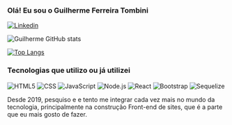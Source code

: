 ### Olá! Eu sou o Guilherme Ferreira Tombini 

[![Linkedin](https://img.shields.io/badge/LinkedIn-0077B5?style=for-the-badge&logo=linkedin&logoColor=white)](https://www.linkedin.com/in/guilherme-ferreira-tombini-593015247/)

![Guilherme GitHub stats](https://github-readme-stats.vercel.app/api?username=Guilherme-Ferreira-Tombini&show_icons=true&theme=gruvbox)

[![Top Langs](https://github-readme-stats.vercel.app/api/top-langs/?username=Guilherme-Ferreira-Tombini&theme=gruvbox)](https://github.com/Guilherme-Ferreira-Tombini/github-readme-stats)



### Tecnologias que utilizo ou já utilizei

<div style="display:inline-block; ">
<img align="center" alt="HTML5" src="https://img.shields.io/badge/HTML5-E34F26?style=for-the-badge&logo=html5&logoColor=white"/>
<img align="center" alt="CSS" src="https://img.shields.io/badge/CSS3-1572B6?style=for-the-badge&logo=css3&logoColor=white"/>
<img align="center" alt="JavaScript" src="https://img.shields.io/badge/JavaScript-323330?style=for-the-badge&logo=javascript&logoColor=F7DF1E"/>
<img align="center" alt="Node.js" src="https://img.shields.io/badge/Node.js-43853D?style=for-the-badge&logo=node.js&logoColor=white"/>
<img align="center" alt="React" src="https://img.shields.io/badge/React-20232A?style=for-the-badge&logo=react&logoColor=61DAFB"/>
<img align="center" alt="Bootstrap" src="https://img.shields.io/badge/Bootstrap-563D7C?style=for-the-badge&logo=bootstrap&logoColor=white"/>
<img align="center" alt="Sequelize" src="https://img.shields.io/badge/sequelize-323330?style=for-the-badge&logo=sequelize&logoColor=blue"/>
</div><br/>

Desde 2019, pesquiso e e tento me integrar cada vez mais no mundo da tecnologia, principalmente na construção Front-end de sites, que é a parte que eu mais gosto de fazer. 
